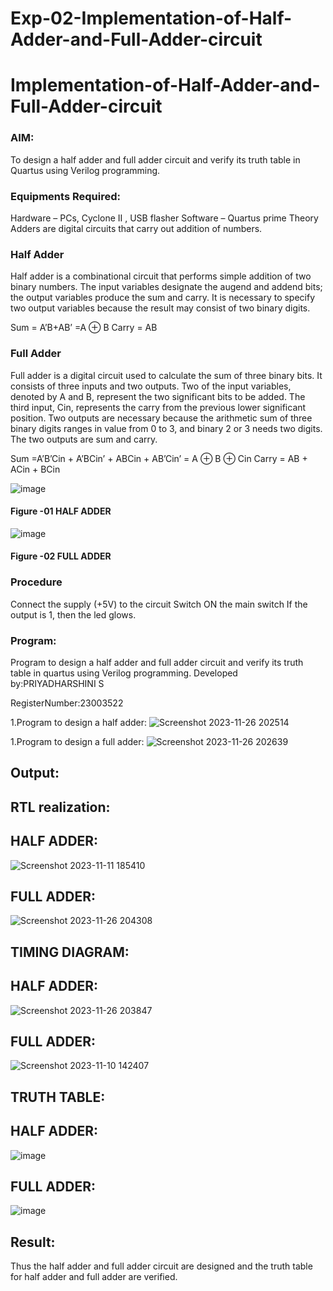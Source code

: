 # Exp-02-Implementation-of-Half-Adder-and-Full-Adder-circuit

# Implementation-of-Half-Adder-and-Full-Adder-circuit
### AIM:
To design a half adder and full adder circuit and verify its truth table in Quartus using Verilog programming.

### Equipments Required:
Hardware – PCs, Cyclone II , USB flasher
Software – Quartus prime
Theory
Adders are digital circuits that carry out addition of numbers.

### Half Adder
Half adder is a combinational circuit that performs simple addition of two binary numbers. The input variables designate the augend and addend bits; the output variables produce the sum and carry. It is necessary to specify two output variables because the result may consist of two binary digits.

Sum = A’B+AB’ =A ⊕ B Carry = AB

### Full Adder
Full adder is a digital circuit used to calculate the sum of three binary bits. It consists of three inputs and two outputs. Two of the input variables, denoted by A and B, represent the two significant bits to be added. The third input, Cin, represents the carry from the previous lower significant position. Two outputs are necessary because the arithmetic sum of three binary digits ranges in value from 0 to 3, and binary 2 or 3 needs two digits. The two outputs are sum and carry.

Sum =A’B’Cin + A’BCin’ + ABCin + AB’Cin’ = A ⊕ B ⊕ Cin Carry = AB + ACin + BCin

 ![image](https://user-images.githubusercontent.com/36288975/163552156-a13e5a56-c638-4110-97d9-8896907c8d25.png)

#### Figure -01 HALF ADDER 


![image](https://user-images.githubusercontent.com/36288975/163552057-b3547877-6d07-45b4-b7e0-bcfebfad9e1d.png)

#### Figure -02 FULL ADDER 

### Procedure

Connect the supply (+5V) to the circuit
Switch ON the main switch
If the output is 1, then the led glows.

### Program:
Program to design a half adder and full adder circuit and verify its truth table in quartus using Verilog programming.
Developed by:PRIYADHARSHINI S

RegisterNumber:23003522

1.Program to design a half adder:
![Screenshot 2023-11-26 202514](https://github.com/priyadharshini225/Exp-02-Implementation-of-Half-Adder-and-Full-Adder-circuit/assets/138849213/e78d8490-ecd4-423c-bbe9-9a597a8231df)

1.Program to design a full adder:
![Screenshot 2023-11-26 202639](https://github.com/priyadharshini225/Exp-02-Implementation-of-Half-Adder-and-Full-Adder-circuit/assets/138849213/99798bc7-5430-47de-94dc-f148b4c90ba9)



## Output:
## RTL realization:
## HALF ADDER:
![Screenshot 2023-11-11 185410](https://github.com/priyadharshini225/Exp-02-Implementation-of-Half-Adder-and-Full-Adder-circuit/assets/138849213/e1c1655a-e261-4a45-a1e1-a09687bb791b)


## FULL ADDER:
![Screenshot 2023-11-26 204308](https://github.com/priyadharshini225/Exp-02-Implementation-of-Half-Adder-and-Full-Adder-circuit/assets/138849213/c6c86c1c-5b68-404e-bb85-6419f39f340b)


## TIMING DIAGRAM:
## HALF ADDER:
![Screenshot 2023-11-26 203847](https://github.com/priyadharshini225/Exp-02-Implementation-of-Half-Adder-and-Full-Adder-circuit/assets/138849213/95b9d16d-8437-4c9d-9b37-d523c8564bf4)


## FULL ADDER:
![Screenshot 2023-11-10 142407](https://github.com/priyadharshini225/Exp-02-Implementation-of-Half-Adder-and-Full-Adder-circuit/assets/138849213/bf27523d-4dd1-4f44-ac9e-3a4e79e7b8e5)


## TRUTH TABLE:
## HALF ADDER:
![image](https://github.com/priyadharshini225/Exp-02-Implementation-of-Half-Adder-and-Full-Adder-circuit/assets/138849213/e8da5a40-5107-455f-8183-2a1d34472be0)


## FULL ADDER:
![image](https://github.com/priyadharshini225/Exp-02-Implementation-of-Half-Adder-and-Full-Adder-circuit/assets/138849213/0a7bae15-fe63-4611-86c6-8d15a9e172ff)


## Result:
Thus the half adder and full adder circuit are designed and the truth table for half adder and full adder are verified.




